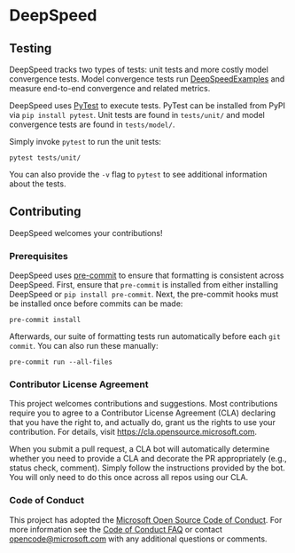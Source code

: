 
# DeepSpeed



## Testing

DeepSpeed tracks two types of tests: unit tests and more costly model convergence tests.
Model convergence tests run
[DeepSpeedExamples](https://github.com/microsoft/DeepSpeedExamples/) and measure
end-to-end convergence and related metrics.

DeepSpeed uses [PyTest](https://docs.pytest.org/en/latest/) to execute tests. PyTest can
be installed from PyPI via `pip install pytest`.  Unit tests are found in `tests/unit/`
and model convergence tests are found in `tests/model/`.

Simply invoke `pytest` to run the unit tests:

    pytest tests/unit/

You can also provide the `-v` flag to `pytest` to see additional information about the
tests.



## Contributing

DeepSpeed welcomes your contributions!

### Prerequisites

DeepSpeed uses [pre-commit](https://pre-commit.com/) to ensure that formatting is
consistent across DeepSpeed.  First, ensure that `pre-commit` is installed from either
installing DeepSpeed or `pip install pre-commit`.  Next, the pre-commit hooks must be
installed once before commits can be made:

    pre-commit install

Afterwards, our suite of formatting tests run automatically before each `git commit`. You
can also run these manually:

    pre-commit run --all-files


### Contributor License Agreement

This project welcomes contributions and suggestions.  Most contributions require you to
agree to a Contributor License Agreement (CLA) declaring that you have the right to, and
actually do, grant us the rights to use your contribution. For details, visit
https://cla.opensource.microsoft.com.

When you submit a pull request, a CLA bot will automatically determine whether you need
to provide a CLA and decorate the PR appropriately (e.g., status check, comment). Simply
follow the instructions provided by the bot. You will only need to do this once across
all repos using our CLA.

### Code of Conduct

This project has adopted the [Microsoft Open Source Code of
Conduct](https://opensource.microsoft.com/codeofconduct/).  For more information see the
[Code of Conduct FAQ](https://opensource.microsoft.com/codeofconduct/faq/) or contact
[opencode@microsoft.com](mailto:opencode@microsoft.com) with any additional questions or
comments.
